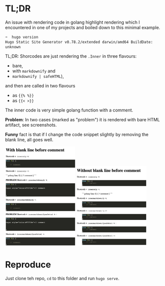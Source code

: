 # TL;DR

An issue with rendering code in golang highlight rendering which I encountered in one of my projects and boiled down to this minimal example.

```
➙  hugo version
Hugo Static Site Generator v0.78.2/extended darwin/amd64 BuildDate: unknown
```

TL;DR:
Shorcodes are just rendering the `.Inner` in three flavours:

- bare,
- with `markdownify` and
- `markdownify | safeHTML`),

and then are called in two flavours

- as `{{% %}}`
- as `{{< >}}`

The inner code is very simple golang function with a comment.

**Problem**: In two cases (marked as "problem") it is rendered with bare HTML artifact, see screenshots.

**Funny** fact is that if I change the code snippet slightly by removing the blank line, all goes well.

<img src="figs/blank.png" width="45%" style="border-width: 1px"> <img src="figs/noblank.png" width="45%" style="border-width: 1px">

# Reproduce

Just clone teh repo, `cd` to this folder and run `hugo serve`.
